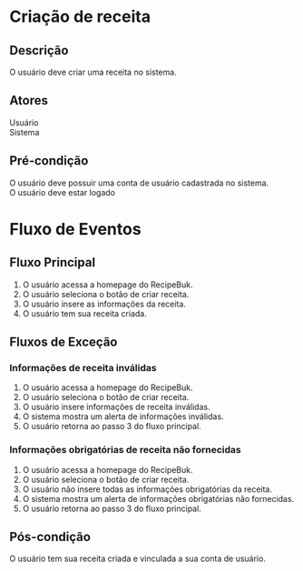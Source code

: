 # Criação de receita

## Descrição
O usuário deve criar uma receita no sistema.

## Atores
Usuário</br>
Sistema

## Pré-condição
O usuário deve possuir uma conta de usuário cadastrada no sistema.</br>
O usuário deve estar logado

# Fluxo de Eventos
## Fluxo Principal
1. O usuário acessa a homepage do RecipeBuk.
2. O usuário seleciona o botão de criar receita.
3. O usuário insere as informações da receita.
4. O usuário tem sua receita criada.

## Fluxos de Exceção
### Informações de receita inválidas
1. O usuário acessa a homepage do RecipeBuk.
2. O usuário seleciona o botão de criar receita.
3. O usuário insere informações de receita inválidas.
4. O sistema mostra um alerta de informações inválidas.
5. O usuário retorna ao passo 3 do fluxo principal.

### Informações obrigatórias de receita não fornecidas
1. O usuário acessa a homepage do RecipeBuk.
2. O usuário seleciona o botão de criar receita.
3. O usuário não insere todas as informações obrigatórias da receita.
4. O sistema mostra um alerta de informações obrigatórias não fornecidas.
5. O usuário retorna ao passo 3 do fluxo principal.

## Pós-condição
O usuário tem sua receita criada e vinculada a sua conta de usuário.